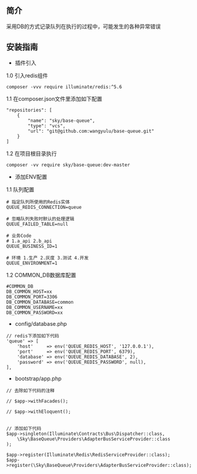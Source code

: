 ## 简介

采用DB的方式记录队列在执行的过程中，可能发生的各种异常错误

## 安装指南

- 插件引入

1.0 引入redis组件
```
composer -vvv require illuminate/redis:^5.6
```

1.1 在composer.json文件里添加如下配置

```
"repositories": [
    {
        "name": "sky/base-queue",
        "type": "vcs",
        "url": "git@github.com:wangyulu/base-queue.git"
    }
]

```

1.2 在项目根目录执行

```
composer -vv require sky/base-queue:dev-master
```

- 添加ENV配置

1.1 队列配置

```
# 指定队列所使用的Redis实体
QUEUE_REDIS_CONNECTION=queue

# 忽略队列失败时默认的处理逻辑
QUEUE_FAILED_TABLE=null

# 业务Code
# 1.a_api 2.b_api
QUEUE_BUSINESS_ID=1

# 环境 1.生产 2.灰度 3.测试 4.开发
QUEUE_ENVIRONMENT=1
```

1.2 COMMON_DB数据库配置

```
#COMMON_DB
DB_COMMON_HOST=xx
DB_COMMON_PORT=3306
DB_COMMON_DATABASE=common
DB_COMMON_USERNAME=xx
DB_COMMON_PASSWORD=xx
```

- config/database.php
```
// redis下添加如下代码
'queue' => [
    'host'     => env('QUEUE_REDIS_HOST', '127.0.0.1'),
    'port'     => env('QUEUE_REDIS_PORT', 6379),
    'database' => env('QUEUE_REDIS_DATABASE', 2),
    'password' => env('QUEUE_REDIS_PASSWORD', null),
],
```

- bootstrap/app.php
```
// 去除如下代码的注释

// $app->withFacades();

// $app->withEloquent();


// 添加如下代码
$app->singleton(Illuminate\Contracts\Bus\Dispatcher::class,
    \Sky\BaseQueue\Providers\AdapterBusServiceProvider::class
);

$app->register(Illuminate\Redis\RedisServiceProvider::class);
$app->register(\Sky\BaseQueue\Providers\AdapterBusServiceProvider::class);
```